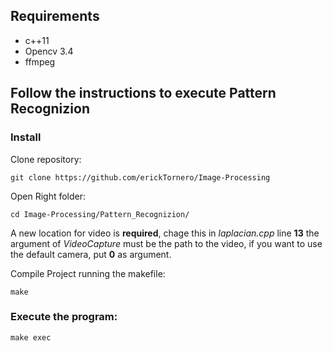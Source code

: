 ## Requirements
* c++11
* Opencv 3.4
* ffmpeg

## Follow the instructions to execute Pattern Recognizion
### Install

Clone repository:

`git clone https://github.com/erickTornero/Image-Processing`

Open Right folder:

`cd Image-Processing/Pattern_Recognizion/`

A new location for video is **required**, chage this in *laplacian.cpp* 
line **13** the argument of *VideoCapture* must be the path to the video,
if you want to use the default camera, put **0** as argument. 

Compile Project running the makefile:

`make`


### Execute the program:

`make exec`

